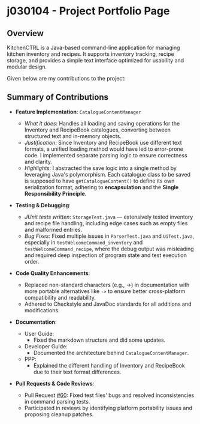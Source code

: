# j030104 - Project Portfolio Page

## Overview

KitchenCTRL is a Java-based command-line application for managing kitchen inventory and recipes. It supports inventory tracking, recipe storage, and provides a simple text interface optimized for usability and modular design.

Given below are my contributions to the project:

## Summary of Contributions

* **Feature Implementation**: `CatalogueContentManager`
    * *What it does*: Handles all loading and saving operations for the Inventory and RecipeBook catalogues, converting between structured text and in-memory objects.
    * *Justification*: Since Inventory and RecipeBook use different text formats, a unified loading method would have led to error-prone code. I implemented separate parsing logic to ensure correctness and clarity.
    * *Highlights*: I abstracted the save logic into a single method by leveraging Java's polymorphism. Each catalogue class to be saved is supposed to have `getCatalogueContent()` to define its own serialization format, adhering to **encapsulation** and the **Single Responsibility Principle**.

* **Testing & Debugging**:
    * *JUnit tests written*: `StorageTest.java` — extensively tested inventory and recipe file handling, including edge cases such as empty files and malformed entries.
    * *Bug Fixes*: Fixed multiple issues in `ParserTest.java` and `UiTest.java`, especially in `testWelcomeCommand_inventory` and `testWelcomeCommand_recipe`, where the debug output was misleading and required deep inspection of program state and test execution order.

* **Code Quality Enhancements**:
    * Replaced non-standard characters (e.g., →) in documentation with more portable alternatives like `->` to ensure better cross-platform compatibility and readability.
    * Adhered to Checkstyle and JavaDoc standards for all additions and modifications.

* **Documentation**:
    * User Guide:
        * Fixed the markdown structure and did some updates.
    * Developer Guide:
        * Documented the architecture behind `CatalogueContentManager`.
    * PPP:
        * Explained the different handling of Inventory and RecipeBook due to their text format differences.

* **Pull Requests & Code Reviews**:
    * Pull Request [\#60](https://github.com/AY2425S2-CS2113-T13-1/tp/pull/60): Fixed test files' bugs and resolved inconsistencies in command parsing tests.
    * Participated in reviews by identifying platform portability issues and proposing cleanup patches.
